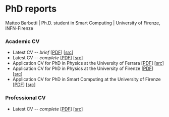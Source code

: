 # PhD reports
Matteo Barbetti | Ph.D. student in Smart Computing | University of Firenze, INFN-Firenze

### Academic CV
* Latest CV -- _brief_ [[PDF](https://github.com/mbarbetti/cv-barbetti/blob/master/academic-cv/main/cv-barbetti-brief.pdf)] [[src](https://github.com/mbarbetti/cv-barbetti/blob/master/academic-cv/main/src/brief.tex)]
* Latest CV -- _complete_ [[PDF](https://github.com/mbarbetti/cv-barbetti/blob/master/academic-cv/main/cv-barbetti-complete.pdf)] [[src](https://github.com/mbarbetti/cv-barbetti/blob/master/academic-cv/main/src/complete.tex)]
* Application CV for PhD in Physics at the University of Ferrara [[PDF](https://github.com/mbarbetti/cv-barbetti/blob/master/academic-cv/phd-applications/cv-ferrara-physics.pdf)] [[src](https://github.com/mbarbetti/cv-barbetti/blob/master/academic-cv/phd-applications/src/ferrara-physics.tex)]
* Application CV for PhD in Physics at the University of Firenze [[PDF](https://github.com/mbarbetti/cv-barbetti/blob/master/academic-cv/phd-applications/cv-firenze-physics.pdf)] [[src](https://github.com/mbarbetti/cv-barbetti/blob/master/academic-cv/phd-applications/src/firenze-physics.tex)]
* Application CV for PhD in Smart Computing at the University of Firenze [[PDF](https://github.com/mbarbetti/cv-barbetti/blob/master/academic-cv/phd-applications/cv-firenze-smart-computing.pdf)] [[src](https://github.com/mbarbetti/cv-barbetti/blob/master/academic-cv/phd-applications/src/firenze-smart-computing.tex)]

### Professional CV
* Latest CV -- _complete_ [[PDF](https://github.com/mbarbetti/cv-barbetti/blob/master/professional-cv/main/cv-barbetti.pdf)] [[src](https://github.com/mbarbetti/cv-barbetti/blob/master/professional-cv/main/src/main.tex)]